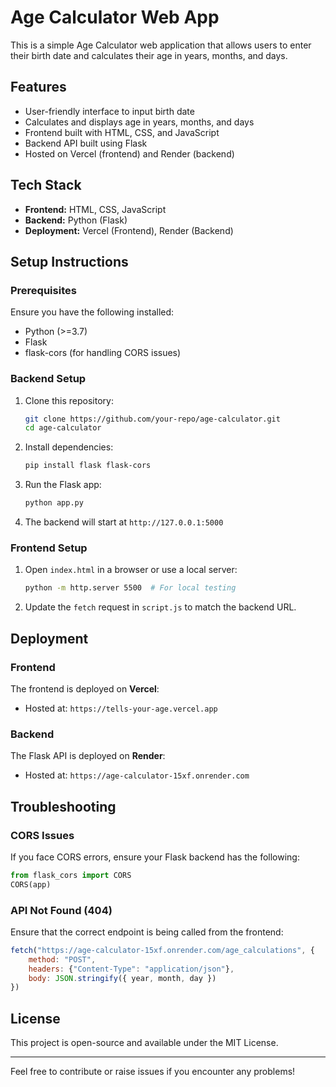 # Age Calculator Web App

This is a simple Age Calculator web application that allows users to enter their birth date and calculates their age in years, months, and days.

## Features
- User-friendly interface to input birth date
- Calculates and displays age in years, months, and days
- Frontend built with HTML, CSS, and JavaScript
- Backend API built using Flask
- Hosted on Vercel (frontend) and Render (backend)

## Tech Stack
- **Frontend:** HTML, CSS, JavaScript
- **Backend:** Python (Flask)
- **Deployment:** Vercel (Frontend), Render (Backend)

## Setup Instructions
### Prerequisites
Ensure you have the following installed:
- Python (>=3.7)
- Flask
- flask-cors (for handling CORS issues)

### Backend Setup
1. Clone this repository:
   ```bash
   git clone https://github.com/your-repo/age-calculator.git
   cd age-calculator
   ```
2. Install dependencies:
   ```bash
   pip install flask flask-cors
   ```
3. Run the Flask app:
   ```bash
   python app.py
   ```
4. The backend will start at `http://127.0.0.1:5000`

### Frontend Setup
1. Open `index.html` in a browser or use a local server:
   ```bash
   python -m http.server 5500  # For local testing
   ```
2. Update the `fetch` request in `script.js` to match the backend URL.

## Deployment
### Frontend
The frontend is deployed on **Vercel**:
- Hosted at: `https://tells-your-age.vercel.app`

### Backend
The Flask API is deployed on **Render**:
- Hosted at: `https://age-calculator-15xf.onrender.com`

## Troubleshooting
### CORS Issues
If you face CORS errors, ensure your Flask backend has the following:
```python
from flask_cors import CORS
CORS(app)
```

### API Not Found (404)
Ensure that the correct endpoint is being called from the frontend:
```javascript
fetch("https://age-calculator-15xf.onrender.com/age_calculations", {
    method: "POST",
    headers: {"Content-Type": "application/json"},
    body: JSON.stringify({ year, month, day })
})
```

## License
This project is open-source and available under the MIT License.

---

Feel free to contribute or raise issues if you encounter any problems!

